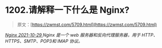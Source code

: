 <!--yml
category: 未分类
date: 0001-01-01 00:00:00
--->

# 1202.请解释一下什么是 Nginx?

> 原文：[https://zwmst.com/5709.html](https://zwmst.com/5709.html)

   [ *Nginx* ](https://zwmst.com/nginx)*[ <time datetime="2021-10-30T03:19:48+08:00"> 2021-10-29 </time> ](https://zwmst.com/5709.html)  Nginx 是一个 web 服务器和反向代理服务器，用于 HTTP、HTTPS、SMTP、POP3和 IMAP 协议。*